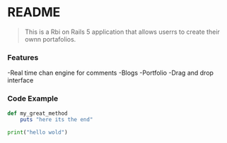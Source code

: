 # README
> This is a Rbi on Rails 5 application that allows userrs to create their ownn portafolios.

### Features

-Real time chan engine for comments
-Blogs
-Portfolio
-Drag and drop interface

### Code Example
```ruby
def my_great_method
    puts "here its the end"
```


```python
print("hello wold")
```